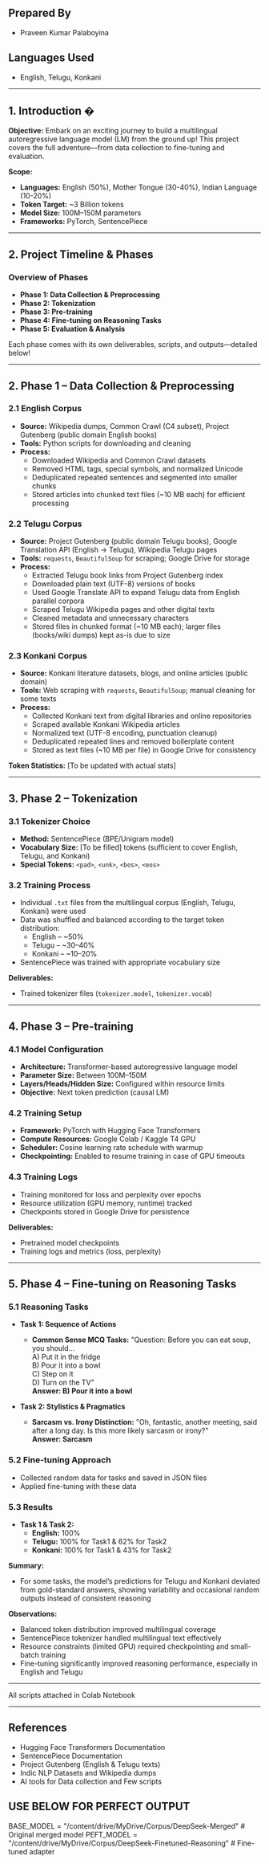 ## Prepared By
- Praveen Kumar Palaboyina 

## Languages Used
- English, Telugu, Konkani

---

## 1. Introduction �
**Objective:** Embark on an exciting journey to build a multilingual autoregressive language model (LM) from the ground up! This project covers the full adventure—from data collection to fine-tuning and evaluation.

**Scope:**
- **Languages:** English (50%), Mother Tongue (30-40%), Indian Language (10-20%)
- **Token Target:** ~3 Billion tokens
- **Model Size:** 100M–150M parameters
- **Frameworks:** PyTorch, SentencePiece

---

## 2. Project Timeline & Phases 
### Overview of Phases
- **Phase 1: Data Collection & Preprocessing**
- **Phase 2: Tokenization**
- **Phase 3: Pre-training**
- **Phase 4: Fine-tuning on Reasoning Tasks**
- **Phase 5: Evaluation & Analysis**

Each phase comes with its own deliverables, scripts, and outputs—detailed below!

---

## 2. Phase 1 – Data Collection & Preprocessing 
### 2.1 English Corpus
- **Source:** Wikipedia dumps, Common Crawl (C4 subset), Project Gutenberg (public domain English books)
- **Tools:** Python scripts for downloading and cleaning
- **Process:**
  - Downloaded Wikipedia and Common Crawl datasets
  - Removed HTML tags, special symbols, and normalized Unicode
  - Deduplicated repeated sentences and segmented into smaller chunks
  - Stored articles into chunked text files (~10 MB each) for efficient processing

### 2.2 Telugu Corpus
- **Source:** Project Gutenberg (public domain Telugu books), Google Translation API (English → Telugu), Wikipedia Telugu pages
- **Tools:** `requests`, `BeautifulSoup` for scraping; Google Drive for storage
- **Process:**
  - Extracted Telugu book links from Project Gutenberg index
  - Downloaded plain text (UTF-8) versions of books
  - Used Google Translate API to expand Telugu data from English parallel corpora
  - Scraped Telugu Wikipedia pages and other digital texts
  - Cleaned metadata and unnecessary characters
  - Stored files in chunked format (~10 MB each); larger files (books/wiki dumps) kept as-is due to size

### 2.3 Konkani Corpus
- **Source:** Konkani literature datasets, blogs, and online articles (public domain)
- **Tools:** Web scraping with `requests`, `BeautifulSoup`; manual cleaning for some texts
- **Process:**
  - Collected Konkani text from digital libraries and online repositories
  - Scraped available Konkani Wikipedia articles
  - Normalized text (UTF-8 encoding, punctuation cleanup)
  - Deduplicated repeated lines and removed boilerplate content
  - Stored as text files (~10 MB per file) in Google Drive for consistency

**Token Statistics:** [To be updated with actual stats]

---

## 3. Phase 2 – Tokenization 
### 3.1 Tokenizer Choice
- **Method:** SentencePiece (BPE/Unigram model)
- **Vocabulary Size:** [To be filled] tokens (sufficient to cover English, Telugu, and Konkani)
- **Special Tokens:** `<pad>`, `<unk>`, `<bos>`, `<eos>`

### 3.2 Training Process
- Individual `.txt` files from the multilingual corpus (English, Telugu, Konkani) were used
- Data was shuffled and balanced according to the target token distribution:
  - English – ~50%
  - Telugu – ~30–40%
  - Konkani – ~10–20%
- SentencePiece was trained with appropriate vocabulary size

**Deliverables:**
- Trained tokenizer files (`tokenizer.model`, `tokenizer.vocab`)

---

## 4. Phase 3 – Pre-training 
### 4.1 Model Configuration
- **Architecture:** Transformer-based autoregressive language model
- **Parameter Size:** Between 100M–150M
- **Layers/Heads/Hidden Size:** Configured within resource limits
- **Objective:** Next token prediction (causal LM)

### 4.2 Training Setup
- **Framework:** PyTorch with Hugging Face Transformers
- **Compute Resources:** Google Colab / Kaggle T4 GPU
- **Scheduler:** Cosine learning rate schedule with warmup
- **Checkpointing:** Enabled to resume training in case of GPU timeouts

### 4.3 Training Logs
- Training monitored for loss and perplexity over epochs
- Resource utilization (GPU memory, runtime) tracked
- Checkpoints stored in Google Drive for persistence

**Deliverables:**
- Pretrained model checkpoints
- Training logs and metrics (loss, perplexity)

---

## 5. Phase 4 – Fine-tuning on Reasoning Tasks 
### 5.1 Reasoning Tasks
- **Task 1: Sequence of Actions**
  - **Common Sense MCQ Tasks:** "Question: Before you can eat soup, you should...  
    A) Put it in the fridge  
    B) Pour it into a bowl  
    C) Step on it  
    D) Turn on the TV"  
    **Answer: B) Pour it into a bowl**

- **Task 2: Stylistics & Pragmatics**
  - **Sarcasm vs. Irony Distinction:** "Oh, fantastic, another meeting, said after a long day. Is this more likely sarcasm or irony?"  
    **Answer: Sarcasm**

### 5.2 Fine-tuning Approach
- Collected random data for tasks and saved in JSON files
- Applied fine-tuning with these data

### 5.3 Results
- **Task 1 & Task 2:**
  - **English:** 100%
  - **Telugu:** 100% for Task1 & 62% for Task2
  - **Konkani:** 100% for Task1 & 43% for Task2

**Summary:**
- For some tasks, the model’s predictions for Telugu and Konkani deviated from gold-standard answers, showing variability and occasional random outputs instead of consistent reasoning

**Observations:**
- Balanced token distribution improved multilingual coverage
- SentencePiece tokenizer handled multilingual text effectively
- Resource constraints (limited GPU) required checkpointing and small-batch training
- Fine-tuning significantly improved reasoning performance, especially in English and Telugu

---

All scripts attached in Colab Notebook


---

## References 
- Hugging Face Transformers Documentation
- SentencePiece Documentation
- Project Gutenberg (English & Telugu texts)
- Indic NLP Datasets and Wikipedia dumps
- AI tools for Data collection and Few scripts
## USE BELOW FOR PERFECT OUTPUT
BASE_MODEL = "/content/drive/MyDrive/Corpus/DeepSeek-Merged"  # Original merged model
PEFT_MODEL = "/content/drive/MyDrive/Corpus/DeepSeek-Finetuned-Reasoning"  # Fine-tuned adapter
